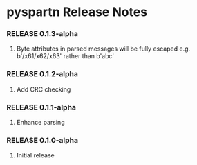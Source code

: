 # pyspartn Release Notes

### RELEASE 0.1.3-alpha

1. Byte attributes in parsed messages will be fully escaped e.g. b'/x61/x62/x63' rather than b'abc'

### RELEASE 0.1.2-alpha

1. Add CRC checking

### RELEASE 0.1.1-alpha

1. Enhance parsing

### RELEASE 0.1.0-alpha

1. Initial release 